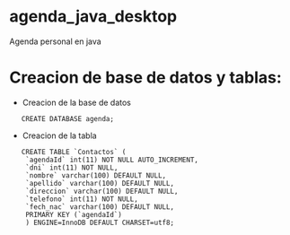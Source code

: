 # agenda_java_desktop
Agenda personal en java

# Creacion de base de datos y tablas:
 * Creacion de la base de datos
~~~
   CREATE DATABASE agenda;
~~~
 * Creacion de la tabla
~~~
   CREATE TABLE `Contactos` (
    `agendaId` int(11) NOT NULL AUTO_INCREMENT,
    `dni` int(11) NOT NULL,
    `nombre` varchar(100) DEFAULT NULL,
    `apellido` varchar(100) DEFAULT NULL,
    `direccion` varchar(100) DEFAULT NULL,
    `telefono` int(11) NOT NULL,
    `fech_nac` varchar(100) DEFAULT NULL,
    PRIMARY KEY (`agendaId`)
    ) ENGINE=InnoDB DEFAULT CHARSET=utf8;
~~~
